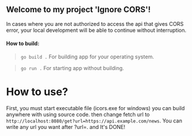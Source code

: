
## Welcome to my project 'Ignore CORS'!
In cases where you are not authorized to access the api that gives CORS error,
your local development will be able to continue without interruption.
#### How to build:

> `go build .` 
> For building app for your operating system.

> `go run .`
> For starting app without building.

# How to use?
First, you must start executable file (icors.exe for windows) you can build anywhere with using source code.
then change fetch url to `http://localhost:8080/get?url=https://api.example.com/news`.
You can write any url you want after ?url=.
and It's DONE!
